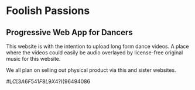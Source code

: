 # Foolish Passions
## Progressive Web App for Dancers

This website is with the intention to upload long form dance videos. A place where the videos could easily be audio overlayed by license-free original music for this website.

We all plan on selling out physical product via this and sister websites.

#L$C[3A6F$5$41F8
L9X4?$I{96494086
